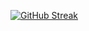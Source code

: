 [![GitHub Streak](https://streak-stats.demolab.com?user=dewmal&theme=dark)](https://github.com/dewmal)
